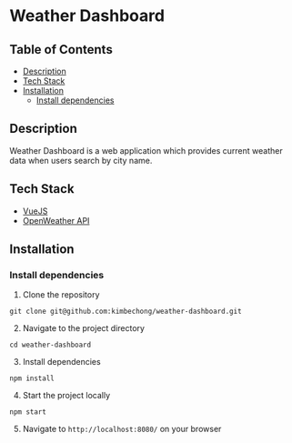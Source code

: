 # Weather Dashboard

## Table of Contents

- [Description](#description)
- [Tech Stack](#tech-stack)
- [Installation](#installation)
	- [Install dependencies](#install-dependencies)

## Description

Weather Dashboard is a web application which provides current weather data when users search by city name.

## Tech Stack

-   [VueJS](https://vuejs.org/)
-   [OpenWeather API](https://openweathermap.org/api)

## Installation

### Install dependencies

1. Clone the repository

```shell
git clone git@github.com:kimbechong/weather-dashboard.git
```

2. Navigate to the project directory

```shell
cd weather-dashboard
```

3. Install dependencies

```shell
npm install
```

4. Start the project locally

```shell
npm start
```

5. Navigate to `http://localhost:8080/` on your browser
